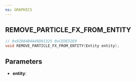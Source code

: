 ```yaml
---
ns: GRAPHICS
---
```

## REMOVE_PARTICLE_FX_FROM_ENTITY

```c
// 0x92884B4A49D81325 0xCEDE52E9
void REMOVE_PARTICLE_FX_FROM_ENTITY(Entity entity);
```

## Parameters
* **entity**:
